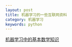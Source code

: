 ```yaml
---
layout: post
title: 机器学习的一些互联网资料
category: 机器学习
keywords: python
---
```


<a href="http://www.cnblogs.com/steven-yang/p/6348112.html" target="_blank">机器学习中的基本数学知识</a>